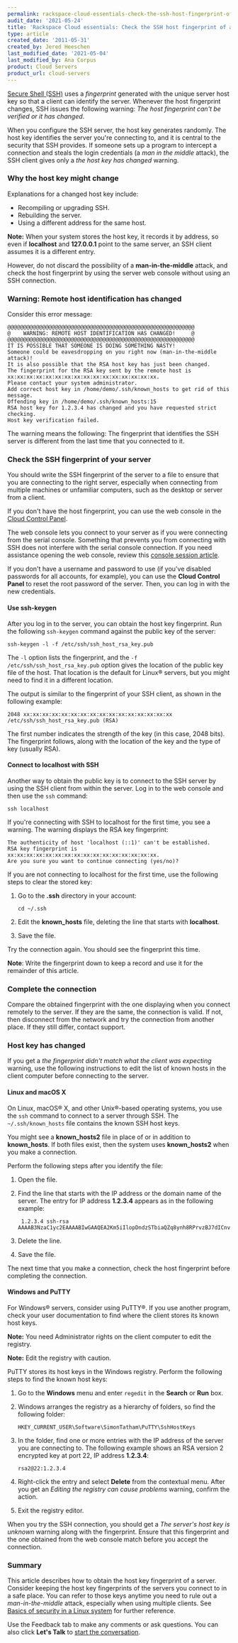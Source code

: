 ```yaml
---
permalink: rackspace-cloud-essentials-check-the-ssh-host-fingerprint-of-a-server-with-the-web-console
audit_date: '2021-05-24'
title: 'Rackspace Cloud essentials: Check the SSH host fingerprint of a server with the web console'
type: article
created_date: '2011-05-31'
created_by: Jered Heeschen
last_modified_date: '2021-05-04'
last_modified_by: Ana Corpus
product: Cloud Servers
product_url: cloud-servers
---
```


[Secure Shell (SSH)](/support/how-to/connecting-to-linux-from-windows-by-using-putty)
uses a *fingerprint* generated with the unique server host key so that a client can
identify the server. Whenever the host fingerprint changes, SSH issues the following
warning: *The host fingerprint can't be verified or it has changed*.

When you configure the SSH server, the host key generates randomly. The host key
identifies the server you're connecting to, and it is central to the security that
SSH provides. If someone sets up a program to intercept a connection and steals the
login credentials (a *man in the middle* attack), the SSH client gives only a
*the host key has changed* warning.

### Why the host key might change

Explanations for a changed host key include:

- Recompiling or upgrading SSH. 
- Rebuilding the server.
- Using a different address for the same host.  

**Note:** When your system stores the host key, it records it by address, so even
if **localhost** and **127.0.0.1** point to the same server, an SSH client assumes
it is a different entry.

However, do not discard the possibility of a **man-in-the-middle** attack, and check
the host fingerprint by using the server web console without using an SSH connection.

### Warning: Remote host identification has changed

Consider this error message:

    @@@@@@@@@@@@@@@@@@@@@@@@@@@@@@@@@@@@@@@@@@@@@@@@@@@@@@@@@@@
    @    WARNING: REMOTE HOST IDENTIFICATION HAS CHANGED!     @
    @@@@@@@@@@@@@@@@@@@@@@@@@@@@@@@@@@@@@@@@@@@@@@@@@@@@@@@@@@@
    IT IS POSSIBLE THAT SOMEONE IS DOING SOMETHING NASTY!
    Someone could be eavesdropping on you right now (man-in-the-middle attack)!
    It is also possible that the RSA host key has just been changed.
    The fingerprint for the RSA key sent by the remote host is
    xx:xx:xx:xx:xx:xx:xx:xx:xx:xx:xx:xx:xx:xx:xx:xx.
    Please contact your system administrator.
    Add correct host key in /home/demo/.ssh/known_hosts to get rid of this message.
    Offending key in /home/demo/.ssh/known_hosts:15
    RSA host key for 1.2.3.4 has changed and you have requested strict checking.
    Host key verification failed.

The warning means the following: The fingerprint that identifies the SSH
server is different from the last time that you connected to it.

### Check the SSH fingerprint of your server

You should write the SSH fingerprint of the server to a file to ensure that you are
connecting to the right server, especially when connecting from multiple machines or
unfamiliar computers, such as the desktop or server from a client.

If you don't have the host fingerprint, you can use the web console in the
[Cloud Control Panel](https://login.rackspace.com).

The web console lets you connect to your server as if you were connecting from the
serial console. Something that prevents you from connecting with SSH does not
interfere with the serial console connection. If you need assistance opening the web
console, review this [console session article](/support/how-to/start-a-console-session).

If you don't have a username and password to use (if you've disabled passwords for
all accounts, for example), you can use the **Cloud Control Panel** to reset the
root password of the server. Then, you can log in with the new credentials. 

#### Use ssh-keygen

After you log in to the server, you can obtain the host key fingerprint. Run the
following `ssh-keygen` command against the public key of the server:

    ssh-keygen -l -f /etc/ssh/ssh_host_rsa_key.pub

The `-l` option lists the fingerprint, and the `-f /etc/ssh/ssh_host_rsa_key.pub` option
gives the location of the public key file of the host. That location is the default for
Linux&reg; servers, but you might need to find it in a different location.

The output is similar to the fingerprint of your SSH client, as shown in
the following example:

    2048 xx:xx:xx:xx:xx:xx:xx:xx:xx:xx:xx:xx:xx:xx:xx:xx /etc/ssh/ssh_host_rsa_key.pub (RSA)

The first number indicates the strength of the key (in this case, 2048 bits). The
fingerprint follows, along with the location of the key and the type of key (usually RSA).

#### Connect to localhost with SSH

Another way to obtain the public key is to connect to the SSH server by using the SSH
client from within the server. Log in to the web console and then use the `ssh` command:

    ssh localhost

If you're connecting with SSH to localhost for the first time, you see a warning. The
warning displays the RSA key fingerprint: 

    The authenticity of host 'localhost (::1)' can't be established.
    RSA key fingerprint is xx:xx:xx:xx:xx:xx:xx:xx:xx:xx:xx:xx:xx:xx:xx:xx.
    Are you sure you want to continue connecting (yes/no)?

If you are not connecting to localhost for the first time, use the following steps to
clear the stored key:

1. Go to the **.ssh** directory in your account:

       cd ~/.ssh

2. Edit the **known_hosts** file, deleting the line that starts with **localhost**. 

3. Save the file.

Try the connection again. You should see the fingerprint this time.

**Note**: Write the fingerprint down to keep a record and use it for the remainder of this article.

### Complete the connection

Compare the obtained fingerprint with the one displaying when you connect remotely to the server.
If they are the same, the connection is valid. If not, then disconnect from the network and try the
connection from another place. If they still differ, contact support.

### Host key has changed

If you get a *the fingerprint didn't match what the client was expecting* warning, use the
following instructions to edit the list of known hosts in the client computer before
connecting to the server.

#### Linux and macOS X

On Linux, macOS&reg; X, and other Unix&reg;-based operating systems, you use the `ssh` command
to connect to a server through SSH. The ` ~/.ssh/known_hosts` file contains the known SSH host keys.

You might see a **known_hosts2** file in place of or in addition to **known_hosts**. If both
files exist, then the system uses **known_hosts2** when you make a connection.

Perform the following steps after you identify the file:

1. Open the file.
2. Find the line that starts with the IP address or the domain name of the server.
   The entry for IP address **1.2.3.4** appears as in the following example:

        1.2.3.4 ssh-rsa AAAAB3NzaC1yc2EAAAABIwGAAQEA2Km5iIlopDndzSTbiaQZq8ynh8RPrvzBJ7dICnvAZWuH/YeNO+9DPnngzsOiYazwRD/CRSGEGRY6tS3GLclFO3Ae370aafbcq...

3. Delete the line.
4. Save the file.

The next time that you make a connection, check the host fingerprint before completing
the connection.

####  Windows and PuTTY

For Windows&reg; servers, consider using PuTTY&reg;. If you use another program,
check your user documentation to find where the client stores its known host keys.

**Note:** You need Administrator rights on the client computer to edit the registry.

**Note:** Edit the registry with caution.

PuTTY stores its host keys in the Windows registry. Perform the following steps
to find the known host keys:

1. Go to the **Windows** menu and enter `regedit` in the **Search** or **Run** box.

2. Windows arranges the registry as a hierarchy of folders, so find the following folder:

       HKEY_CURRENT_USER\Software\SimonTatham\PuTTY\SshHostKeys

3. In the folder, find one or more entries with the IP address of the server you are
   connecting to. The following example shows an RSA version 2 encrypted key at port 22,
   IP address **1.2.3.4**:

       rsa2@22:1.2.3.4

3. Right-click the entry and select **Delete** from the contextual menu. After you get an
   *Editing the registry can cause problems* warning, confirm the action.

4. Exit the registry editor.

When you try the SSH connection, you should get a *The server's host key is unknown* warning
along with the fingerprint. Ensure that this fingerprint and the one obtained from the web
console match before you accept the connection.

###  Summary

This article describes how to obtain the host key fingerprint of a server. Consider keeping
the host key fingerprints of the servers you connect to in a safe place. You can refer to
those keys anytime you need to rule out a *man-in-the-middle* attack, especially when
using multiple clients. See [Basics of security in a Linux system](/support/how-to/basic-cloud-server-security)
for further reference.

Use the Feedback tab to make any comments or ask questions. You can also click
**Let's Talk** to [start the conversation](https://www.rackspace.com/).
